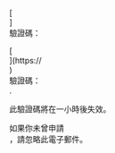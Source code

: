 [<br host>]<br action>驗證碼：<br code>

[<br host>](https://<br host>)<br action>驗證碼：<br code>.

此驗證碼將在一小時後失效。

如果你未曾申請<br action>，請忽略此電子郵件。
